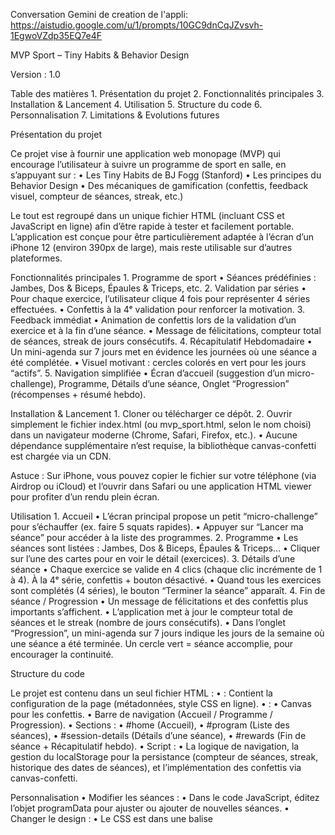 Conversation Gemini de creation de l'appli: https://aistudio.google.com/u/1/prompts/10GC9dnCqJZvsvh-1EgwoVZdp35EQ7e4F

MVP Sport – Tiny Habits & Behavior Design

Version : 1.0

Table des matières
	1.	Présentation du projet
	2.	Fonctionnalités principales
	3.	Installation & Lancement
	4.	Utilisation
	5.	Structure du code
	6.	Personnalisation
	7.	Limitations & Evolutions futures

Présentation du projet

Ce projet vise à fournir une application web monopage (MVP) qui encourage l’utilisateur à suivre un programme de sport en salle, en s’appuyant sur :
	•	Les Tiny Habits de BJ Fogg (Stanford)
	•	Les principes du Behavior Design
	•	Des mécaniques de gamification (confettis, feedback visuel, compteur de séances, streak, etc.)

Le tout est regroupé dans un unique fichier HTML (incluant CSS et JavaScript en ligne) afin d’être rapide à tester et facilement portable. L’application est conçue pour être particulièrement adaptée à l’écran d’un iPhone 12 (environ 390px de large), mais reste utilisable sur d’autres plateformes.

Fonctionnalités principales
	1.	Programme de sport
	•	Séances prédéfinies : Jambes, Dos & Biceps, Épaules & Triceps, etc.
	2.	Validation par séries
	•	Pour chaque exercice, l’utilisateur clique 4 fois pour représenter 4 séries effectuées.
	•	Confettis à la 4ᵉ validation pour renforcer la motivation.
	3.	Feedback immédiat
	•	Animation de confettis lors de la validation d’un exercice et à la fin d’une séance.
	•	Message de félicitations, compteur total de séances, streak de jours consécutifs.
	4.	Récapitulatif Hebdomadaire
	•	Un mini-agenda sur 7 jours met en évidence les journées où une séance a été complétée.
	•	Visuel motivant : cercles colorés en vert pour les jours “actifs”.
	5.	Navigation simplifiée
	•	Écran d’accueil (suggestion d’un micro-challenge), Programme, Détails d’une séance, Onglet “Progression” (récompenses + résumé hebdo).

Installation & Lancement
	1.	Cloner ou télécharger ce dépôt.
	2.	Ouvrir simplement le fichier index.html (ou mvp_sport.html, selon le nom choisi) dans un navigateur moderne (Chrome, Safari, Firefox, etc.).
	•	Aucune dépendance supplémentaire n’est requise, la bibliothèque canvas-confetti est chargée via un CDN.

Astuce : Sur iPhone, vous pouvez copier le fichier sur votre téléphone (via Airdrop ou iCloud) et l’ouvrir dans Safari ou une application HTML viewer pour profiter d’un rendu plein écran.

Utilisation
	1.	Accueil
	•	L’écran principal propose un petit “micro-challenge” pour s’échauffer (ex. faire 5 squats rapides).
	•	Appuyer sur “Lancer ma séance” pour accéder à la liste des programmes.
	2.	Programme
	•	Les séances sont listées : Jambes, Dos & Biceps, Épaules & Triceps…
	•	Cliquer sur l’une des cartes pour en voir le détail (exercices).
	3.	Détails d’une séance
	•	Chaque exercice se valide en 4 clics (chaque clic incrémente de 1 à 4). À la 4ᵉ série, confettis + bouton désactivé.
	•	Quand tous les exercices sont complétés (4 séries), le bouton “Terminer la séance” apparaît.
	4.	Fin de séance / Progression
	•	Un message de félicitations et des confettis plus importants s’affichent.
	•	L’application met à jour le compteur total de séances et le streak (nombre de jours consécutifs).
	•	Dans l’onglet “Progression”, un mini-agenda sur 7 jours indique les jours de la semaine où une séance a été terminée. Un cercle vert = séance accomplie, pour encourager la continuité.

Structure du code

Le projet est contenu dans un seul fichier HTML :
	•	<head> : Contient la configuration de la page (métadonnées, style CSS en ligne).
	•	<body> :
	•	Canvas pour les confettis.
	•	Barre de navigation (Accueil / Programme / Progression).
	•	Sections :
	•	#home (Accueil),
	•	#program (Liste des séances),
	•	#session-details (Détails d’une séance),
	•	#rewards (Fin de séance + Récapitulatif hebdo).
	•	Script :
	•	La logique de navigation, la gestion du localStorage pour la persistance (compteur de séances, streak, historique des dates de séances), et l’implémentation des confettis via canvas-confetti.

Personnalisation
	•	Modifier les séances :
	•	Dans le code JavaScript, éditez l’objet programData pour ajuster ou ajouter de nouvelles séances.
	•	Changer le design :
	•	Le CSS est dans une balise <style> dans le <head>. Vous pouvez ajuster la palette de couleurs, la mise en page, etc.
	•	Rendre responsive :
	•	Le MVP est orienté iPhone 12 (~390px). Ajoutez des @media queries si vous souhaitez des styles plus avancés pour d’autres résolutions.
	•	Confettis :
	•	Ajustez les paramètres (particleCount, spread, etc.) dans les appels à myConfetti(...) pour personnaliser l’explosion.

Limitations & Evolutions futures
	1.	Pas de backend
	•	Le stockage se fait uniquement en localStorage, donc les données restent limitées à l’appareil actuel.
	2.	Pas de gestion de comptes utilisateurs
	•	Si vous souhaitez partager la progression entre plusieurs appareils ou utilisateurs, il faudra un serveur ou un backend.
	3.	Analytics limitées
	•	Actuellement, seul le streak et le total de séances sont enregistrés.
	•	L’ajout de statistiques supplémentaires (temps de repos, poids soulevés, etc.) nécessiterait d’élargir l’architecture.
	4.	Évolutions potentielles
	•	Ajouter un Dark Mode.
	•	Intégrer un système de notifications push.
	•	Implémenter des badges plus variés en fonction des performances, etc.

Merci d’utiliser MVP Sport – Tiny Habits & Behavior Design !
N’hésitez pas à proposer des améliorations ou à forker le projet pour l’enrichir davantage.

Sportivement,
L’équipe MVP Sport
